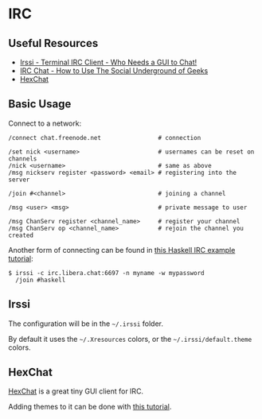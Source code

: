 # IRC

## Useful Resources

- [Irssi - Terminal IRC Client - Who Needs a GUI to Chat!](https://www.youtube.com/watch?v=gOg-V_-tZMo)
- [IRC Chat - How to Use The Social Underground of Geeks](https://www.youtube.com/watch?v=gavdElFoTWI)
- [HexChat](https://hexchat.github.io/)

## Basic Usage

Connect to a network:

```irc
/connect chat.freenode.net                # connection

/set nick <username>                      # usernames can be reset on channels
/nick <username>                          # same as above
/msg nickserv register <password> <email> # registering into the server

/join #<channel>                          # joining a channel

/msg <user> <msg>                         # private message to user

/msg ChanServ register <channel_name>     # register your channel
/msg ChanServ op <channel_name>           # rejoin the channel you created
```

Another form of connecting can be found in [this Haskell IRC example tutorial](https://wiki.haskell.org/IRC_channel):

```console
$ irssi -c irc.libera.chat:6697 -n myname -w mypassword
  /join #haskell
```

## Irssi

The configuration will be in the `~/.irssi` folder.

By default it uses the `~/.Xresources` colors, or the `~/.irssi/default.theme` colors.

## HexChat

[HexChat](https://hexchat.github.io/index.html) is a great tiny GUI client for IRC.

Adding themes to it can be done with [this tutorial](https://hexchat.readthedocs.io/en/latest/appearance.html#theme-files).
